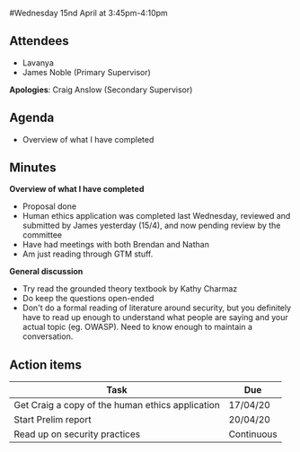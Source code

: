 #Wednesday 15nd April at 3:45pm-4:10pm

## Attendees

- Lavanya
- James Noble (Primary Supervisor)

**Apologies**: Craig Anslow (Secondary Supervisor)

## Agenda

- Overview of what I have completed

## Minutes

**Overview of what I have completed**

- Proposal done
- Human ethics application was completed last Wednesday, reviewed and submitted by James yesterday (15/4), and now pending review by the committee
- Have had meetings with both Brendan and Nathan
- Am just reading through GTM stuff.

**General discussion**

- Try read the grounded theory textbook by Kathy Charmaz
- Do keep the questions open-ended
- Don't do a formal reading of literature around security, but you definitely have to read up enough to understand what people are saying and your actual topic (eg. OWASP). Need to know enough to maintain a conversation.

## Action items

| Task                                             | Due        |
| ------------------------------------------------ | ---------- |
| Get Craig a copy of the human ethics application | 17/04/20   |
| Start Prelim report                              | 20/04/20   |
| Read up on security practices                    | Continuous |
